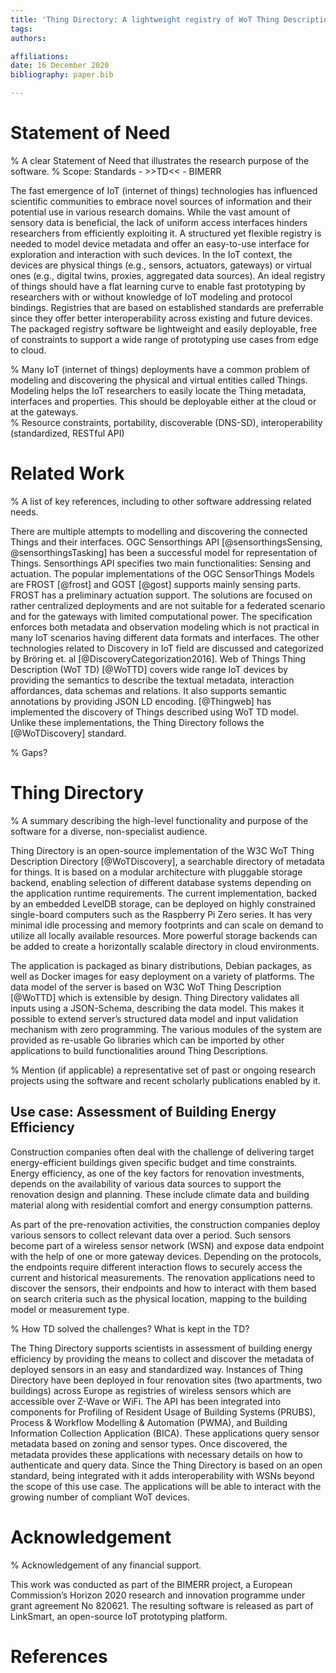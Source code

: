 ```yaml
---
title: 'Thing Directory: A lightweight registry of WoT Thing Descriptions'
tags:
authors:

affiliations:
date: 16 December 2020
bibliography: paper.bib

---
```


# Statement of Need  
% A clear Statement of Need that illustrates the research purpose of the software. 
% Scope: Standards - >>TD<< - BIMERR 

The fast emergence of IoT (internet of things) technologies has influenced scientific communities to embrace novel sources of information and their potential use in various research domains. While the vast amount of sensory data is beneficial, the lack of uniform access interfaces hinders researchers from efficiently exploiting it. A structured yet flexible registry is needed to model device metadata and offer an easy-to-use interface for exploration and interaction with such devices. In the IoT context, the devices are physical things (e.g., sensors, actuators, gateways) or virtual ones (e.g., digital twins, proxies, aggregated data sources). An ideal registry of things should have a flat learning curve to enable fast prototyping by researchers with or without knowledge of IoT modeling and protocol bindings. Registries that are based on established standards are preferrable since they offer better interoperability across existing and future devices. The packaged registry software be lightweight and easily deployable, free of constraints to support a wide range of prototyping use cases from edge to cloud. 

% Many IoT (internet of things) deployments have a common problem of modeling and discovering the physical and virtual entities called Things. Modeling helps the IoT researchers to easily locate the Thing metadata, interfaces and properties.  This should be deployable either at the cloud or at the gateways.  
% Resource constraints, portability, discoverable (DNS-SD), interoperability (standardized, RESTful API) 

# Related Work 
% A list of key references, including to other software addressing related needs. 

There are multiple attempts to modelling and discovering the connected Things and their interfaces. OGC Sensorthings API [@sensorthingsSensing, @sensorthingsTasking] has been a successful model for representation of Things. Sensorthings API specifies two main functionalities: Sensing and actuation. The popular implementations of the OGC SensorThings Models are FROST [@frost] and GOST [@gost] supports mainly sensing parts. FROST has a preliminary actuation support. The solutions are focused on rather centralized deployments and are not suitable for a federated scenario and for the gateways with limited computational power. The specification enforces both metadata and observation modeling which is not practical in many IoT scenarios having different data formats and interfaces. The other technologies related to Discovery in IoT field are discussed and categorized by Bröring et. al [@DiscoveryCategorization2016].  Web of Things Thing Description (WoT TD) [@WoTTD] covers wide range IoT devices by providing the semantics to describe the textual metadata, interaction affordances, data schemas and relations. It also supports semantic annotations by providing JSON LD encoding. [@Thingweb] has implemented the discovery of Things described using WoT TD model. Unlike these implementations, the Thing Directory follows the [@WoTDiscovery] standard.  

% Gaps? 

# Thing Directory 
% A summary describing the high-level functionality and purpose of the software for a diverse, non-specialist audience. 

Thing Directory is an open-source implementation of the W3C WoT Thing Description Directory [@WoTDiscovery], a searchable directory of metadata for things. It is based on a modular architecture with pluggable storage backend, enabling selection of different database systems depending on the application runtime requirements. The current implementation, backed by an embedded LevelDB storage, can be deployed on highly constrained single-board computers such as the Raspberry Pi Zero series. It has very minimal idle processing and memory footprints and can scale on demand to utilize all locally available resources. More powerful storage backends can be added to create a horizontally scalable directory in cloud environments. 

The application is packaged as binary distributions, Debian packages, as well as Docker images for easy deployment on a variety of platforms. The data model of the server is based on W3C WoT Thing Description [@WoTTD] which is extensible by design. Thing Directory validates all inputs using a JSON-Schema, describing the data model. This makes it possible to extend server’s structured data model and input validation mechanism with zero programming. The various modules of the system are provided as re-usable Go libraries which can be imported by other applications to build functionalities around Thing Descriptions.  
 

% Mention (if applicable) a representative set of past or ongoing research projects using the software and recent scholarly publications enabled by it. 

## Use case: Assessment of Building Energy Efficiency 
Construction companies often deal with the challenge of delivering target energy-efficient buildings given specific budget and time constraints. Energy efficiency, as one of the key factors for renovation investments, depends on the availability of various data sources to support the renovation design and planning. These include climate data and building material along with residential comfort and energy consumption patterns. 

As part of the pre-renovation activities, the construction companies deploy various sensors to collect relevant data over a period. Such sensors become part of a wireless sensor network (WSN) and expose data endpoint with the help of one or more gateway devices. Depending on the protocols, the endpoints require different interaction flows to securely access the current and historical measurements. The renovation applications need to discover the sensors, their endpoints and how to interact with them based on search criteria such as the physical location, mapping to the building model or measurement type. 

% How TD solved the challenges? What is kept in the TD? 

The Thing Directory supports scientists in assessment of building energy efficiency by providing the means to collect and discover the metadata of deployed sensors in an easy and standardized way. Instances of Thing Directory have been deployed in four renovation sites (two apartments, two buildings) across Europe as registries of wireless sensors which are accessible over Z-Wave or WiFi. The API has been integrated into components for Profiling of Resident Usage of Building Systems (PRUBS), Process & Workflow Modelling & Automation (PWMA), and Building Information Collection Application (BICA). These applications query sensor metadata based on zoning and sensor types. Once discovered, the metadata provides these applications with necessary details on how to authenticate and query data. Since the Thing Directory is based on an open standard, being integrated with it adds interoperability with WSNs beyond the scope of this use case. The applications will be able to interact with the growing number of compliant WoT devices.  


# Acknowledgement 
% Acknowledgement of any financial support. 

This work was conducted as part of the BIMERR project, a European Commission’s Horizon 2020 research and innovation programme under grant agreement No 820621. The resulting software is released as part of LinkSmart, an open-source IoT prototyping platform.  

# References
